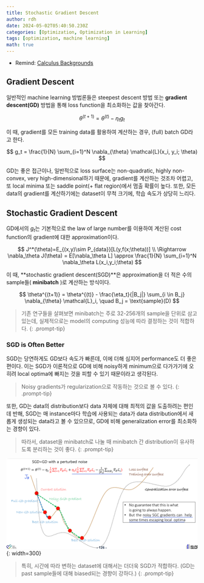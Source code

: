 ```yaml
---
title: Stochastic Gradient Descent
author: rdh
date: 2024-05-02T05:40:50.230Z
categories: [Optimization, Optimization in Learning]
tags: [optimization, machine learning]
math: true
---
```


* Remind: [Calculus Backgrounds](https://rohdonghyun.github.io/posts/Calculus-Backgrounds/)

## Gradient Descent
일반적인 machine learning 방법론들은 steepest descent 방법 또는 **gradient descent(GD)** 방법을 통해 loss function을 최소화하는 값을 찾아간다.

$$
\theta^{(t+1)} = \theta^{(t)} - \eta_t g_t
$$

이 때, gradient를 모든 training data를 활용하여 계산하는 경우, (full) batch GD라고 한다.

$$
g_t = \frac{1}{N} \sum_{i=1}^N \nabla_{\theta} \mathcal{L}(x_i, y_i; \theta)
$$

GD는 좋은 접근이나, 일반적으로 loss surface는 non-quadratic, highly non-convex, very high-dimensional하기 때문에, gradient를 계산하는 것조차 어렵고, 또 local minima 또는 saddle point(+ flat region)에서 멈출 확률이 높다. 또한, 모든 data의 gradient를 계산하기에는 dataset이 무척 크기에, 학습 속도가 상당히 느리다.

## Stochastic Gradient Descent
GD에서의 $g_t$는 기본적으로 the law of large number를 이용하여 계산된 cost function의 gradient에 대한 approximation이다.

$$
J^*(\theta)=E_{(x,y)\sim P_{data}}[L(y,f(x;\theta))] \\
\Rightarrow \nabla_\theta J(\theta) = E[\nabla_\theta L] \approx \frac{1}{N} \sum_{i=1}^N \nabla_\theta L(x_i,y_i;\theta)
$$

이 때, **stochastic gradient descent(SGD)**은 approximation을 더 적은 수의 sample들( **minibatch** )로 계산하는 방식이다.

$$
\theta^{(t+1)} = \theta^{(t)} - \frac{\eta_t}{|B_j|} \sum_{i \in B_j} \nabla_{\theta} \mathcal{L}_i, \quad B_j = \text{sample}(D)
$$

> 기존 연구들을 살펴보면 minibatch는 주로 32-256개의 sample을 단위로 삼고 있는데, 실제적으로는 model의 computing 성능에 따라 결정하는 것이 적합하다.
{: .prompt-tip}

### SGD is Often Better

SGD는 당연하게도 GD보다 속도가 빠른데, 이에 더해 심지어 performance도 더 좋은 편이다.
이는 SGD가 이론적으로 GD에 비해 noisy하게 minimum으로 다가가기에 오히려 local optima에 빠지는 것을 피할 수 있기 때문이라고 생각된다.

> Noisy gradients가 regularization으로 작동하는 것으로 볼 수 있다.
{: .prompt-tip}

또한, GD는 data의 distribution보다 data 자체에 대해 최적의 값을 도출하려는 편인데 반해, 
SGD는 매 instance마다 학습에 사용되는 data가 data distribution에서 새롭게 생성되는 data라고 볼 수 있으므로, GD에 비해 generalization error를 최소화하는 경향이 있다.

> 따라서, dataset을 minibatch로 나눌 때 minibatch 간 distribution이 유사하도록 분리하는 것이 좋다.
{: .prompt-tip}

![](/assets/img/stochastic-gradient-descent-01.png){: width=300}

> 특히, 시간에 따라 변하는 dataset에 대해서는 더더욱 SGD가 적합하다. (GD는 past sample들에 대해 biased되는 경향이 강하다.)
{: .prompt-tip}













